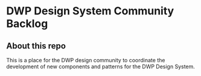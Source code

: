 # DWP Design System Community Backlog

## About this repo

This is a place for the DWP design community to coordinate the development of new components and patterns for the DWP Design System.
